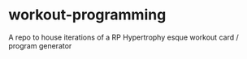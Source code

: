 # workout-programming
A repo to house iterations of a RP Hypertrophy esque workout card / program generator
